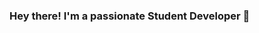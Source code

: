 ### Hey there! I'm a passionate Student Developer 👋

<!--
**armaanranjan/armaanranjan** is a ✨ _special_ ✨ repository because its `README.md` (this file) appears on your GitHub profile.

Here are some ideas to get you started:
- 📚 I'm currently a 1st-year student at SRM Institute of Science and Technology, Kattankulathur, pursuing Computer Science Engineering with specialization in data science 
- ⚡my coding journey began a year ago and I have been hooked ever since.Solving new problems and learning new technologies excites me very much.

- 🔭 Currently I am focusiong on C,C++ and Python,Where I am trying to solve new and modern day problems using these technologies.
- 🌱 I’m currently learning ML,HTML,CSS and JavaScript
- 👯 I am always on the lookout for new learning opportunities and excited to connect with tech enthusiasts. Let's collaborate, innovate, and grow together in this evolving tech realm.
- current member of Reasearch and Devlopment team of  ACM SIGKDD SRM
- 🤔 I’m currently working on Music-Genre Classification 
- 📫 How to reach me:armaan.ranjan04@gmail.com
- 😄 Pronouns: he/him

-->

